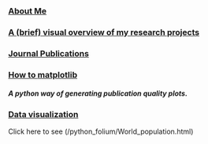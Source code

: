 ### [About Me](/AboutMe)

### [A (brief) visual overview of my research projects](/ResearchProjects)

### [Journal Publications](/publications)

### [How to **matplotlib**](/plots_matplotlib) <br>
##### A python way of generating publication quality plots.

### [Data visualization](/python_folium)
Click here to see (/python_folium/World_population.html)
